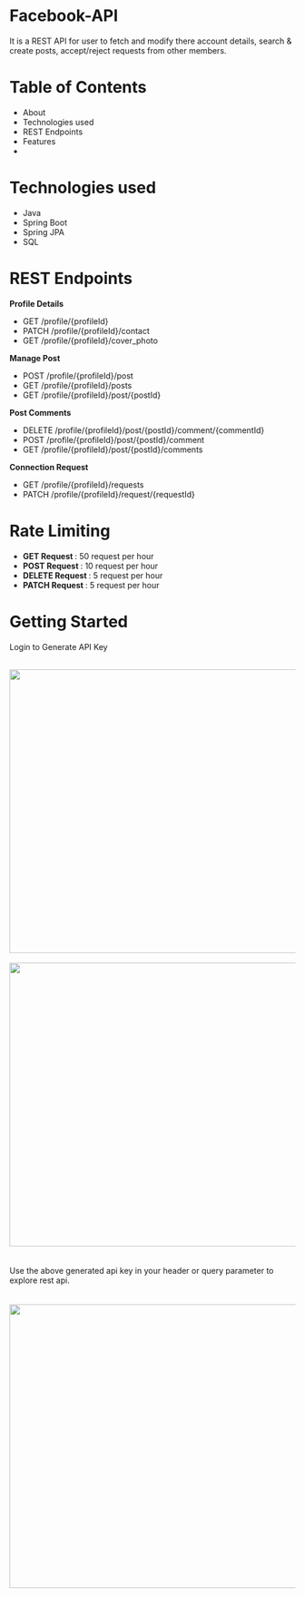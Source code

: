 # Facebook-API
It is a REST API for user to fetch and modify there account details, search & create posts, accept/reject requests from other members.
# Table of Contents
* About
* Technologies used 
* REST Endpoints
* Features
* 
# Technologies used
* Java
* Spring Boot
* Spring JPA
* SQL


# REST Endpoints
<b> Profile Details </b>
  * GET    /profile/{profileId}
  * PATCH /profile/{profileId}/contact
  * GET   /profile/{profileId}/cover_photo
  
<b> Manage Post </b>
* POST /profile/{profileId}/post
* GET /profile/{profileId}/posts
* GET /profile/{profileId}/post/{postId}

<b> Post Comments </b>
*  DELETE /profile/{profileId}/post/{postId}/comment/{commentId}
*  POST /profile/{profileId}/post/{postId}/comment
*  GET /profile/{profileId}/post/{postId}/comments

<b> Connection Request </b>
* GET /profile/{profileId}/requests
* PATCH /profile/{profileId}/request/{requestId}

# Rate Limiting 
  * <b> GET Request </b> : 50 request per hour
  * <b> POST Request </b> : 10 request per hour
  * <b> DELETE Request </b> : 5 request per hour
  * <b> PATCH Request </b> : 5 request per hour
# Getting Started

Login to Generate API Key <br/><br/>

<img src="https://user-images.githubusercontent.com/59741887/183670219-1504ce57-a9aa-43d4-89f9-aaf89c771b19.png" width="600" height="500"/>
<br/><br/>
<img src="https://user-images.githubusercontent.com/59741887/183671668-b72e445e-95b9-4bbf-82fb-d33aa8ce89bb.png" width="600" height="500"/>
<br/><br/><br/>
Use the above generated api key in your header or query parameter to explore rest api.
<br/><br/><br/>
<img src="https://user-images.githubusercontent.com/59741887/183672060-5c102a72-8689-43d6-bbfc-63cd4339446c.png" width="600" height="500"/>



